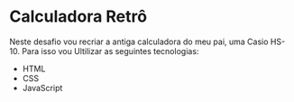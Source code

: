 # Calculadora Retrô
Neste desafio vou recriar a antiga calculadora do meu pai, uma Casio HS-10. Para isso vou Ultilizar as seguintes tecnologias:
- HTML
- CSS
- JavaScript
